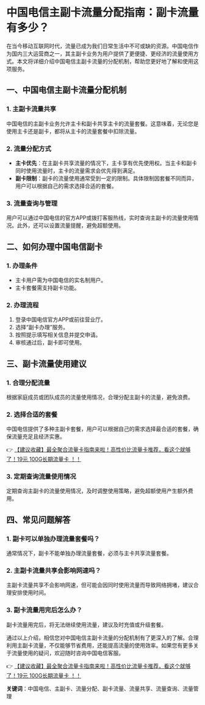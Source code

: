 # 中国电信主副卡流量分配指南：副卡流量有多少？

在当今移动互联网时代，流量已成为我们日常生活中不可或缺的资源。中国电信作为国内三大运营商之一，其主副卡业务为用户提供了更便捷、更经济的流量使用方式。本文将详细介绍中国电信主副卡流量的分配机制，帮助您更好地了解和使用这项服务。

## 一、中国电信主副卡流量分配机制

### 1. 主副卡流量共享
中国电信的主副卡业务允许主卡和副卡共享主卡的流量套餐。这意味着，无论您是使用主卡还是副卡，都将从主卡的流量套餐中扣除流量。

### 2. 流量分配方式
- **主卡优先**：在主副卡共享流量的情况下，主卡享有优先使用权。当主卡和副卡同时使用流量时，主卡的流量需求会优先得到满足。
- **副卡限制**：副卡的流量使用通常受到一定的限制。具体限制因套餐不同而异，用户可以根据自己的需求选择合适的套餐。

### 3. 流量查询与管理
用户可以通过中国电信的官方APP或拨打客服热线，实时查询主副卡的流量使用情况。此外，还可以设置流量提醒，避免超额使用。

## 二、如何办理中国电信副卡

### 1. 办理条件
- 主卡用户需为中国电信的实名制用户。
- 主卡套餐需支持副卡功能。

### 2. 办理流程
1. 登录中国电信官方APP或前往营业厅。
2. 选择“副卡办理”服务。
3. 按照提示填写相关信息并提交申请。
4. 审核通过后，副卡即可使用。

## 三、副卡流量使用建议

### 1. 合理分配流量
根据家庭成员或团队成员的流量使用情况，合理分配主副卡的流量，避免浪费。

### 2. 选择合适的套餐
中国电信提供了多种主副卡套餐，用户可以根据自己的需求选择最合适的套餐，确保流量充足且经济实惠。

👉 [【建议收藏】最全聚合流量卡指南来啦！高性价比流量卡推荐，看这个就够了！19元 100G长期流量卡 ！！](https://bit.ly/Liuliangka)

### 3. 定期查询流量使用情况
定期查询主副卡的流量使用情况，及时调整使用策略，避免超额使用产生额外费用。

## 四、常见问题解答

### 1. 副卡可以单独办理流量套餐吗？
通常情况下，副卡不能单独办理流量套餐，必须与主卡共享流量套餐。

### 2. 主副卡流量共享会影响网速吗？
主副卡流量共享不会影响网速，但可能会因同时使用流量而导致网络拥堵，建议合理安排使用时间。

### 3. 副卡流量用完后怎么办？
副卡流量用完后，将无法继续使用流量，建议及时充值或升级套餐。

通过以上介绍，相信您对中国电信主副卡流量的分配机制有了更深入的了解。合理利用主副卡流量，不仅能够节省费用，还能提高流量的使用效率。如果您有更多关于流量使用的疑问，欢迎随时咨询中国电信客服。

👉 [【建议收藏】最全聚合流量卡指南来啦！高性价比流量卡推荐，看这个就够了！19元 100G长期流量卡 ！！](https://bit.ly/Liuliangka)

**关键词**：中国电信、主副卡、流量分配、副卡流量、流量共享、流量查询、流量管理